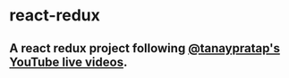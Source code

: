 # react-redux

## A react redux project following [@tanaypratap's YouTube live videos](https://www.youtube.com/c/TanayUnpolished).


